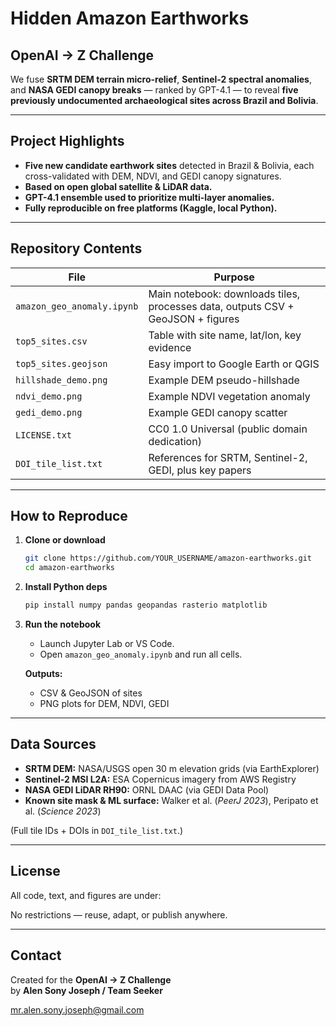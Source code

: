 # Hidden Amazon Earthworks

## OpenAI → Z Challenge

We fuse **SRTM DEM terrain micro-relief**, **Sentinel-2 spectral anomalies**, and **NASA GEDI canopy breaks** — ranked by GPT-4.1 — to reveal **five previously undocumented archaeological sites across Brazil and Bolivia**.

---

## Project Highlights

* **Five new candidate earthwork sites** detected in Brazil & Bolivia, each cross-validated with DEM, NDVI, and GEDI canopy signatures.
* **Based on open global satellite & LiDAR data.**
* **GPT-4.1 ensemble used to prioritize multi-layer anomalies.**
* **Fully reproducible on free platforms (Kaggle, local Python).**

---

## Repository Contents

| File                     | Purpose                                           |
|---------------------------|--------------------------------------------------|
| `amazon_geo_anomaly.ipynb` | Main notebook: downloads tiles, processes data, outputs CSV + GeoJSON + figures |
| `top5_sites.csv`           | Table with site name, lat/lon, key evidence      |
| `top5_sites.geojson`       | Easy import to Google Earth or QGIS              |
| `hillshade_demo.png`       | Example DEM pseudo-hillshade                     |
| `ndvi_demo.png`            | Example NDVI vegetation anomaly                  |
| `gedi_demo.png`            | Example GEDI canopy scatter                      |
| `LICENSE.txt`              | CC0 1.0 Universal (public domain dedication)     |
| `DOI_tile_list.txt`        | References for SRTM, Sentinel-2, GEDI, plus key papers |

---

## How to Reproduce

1. **Clone or download**
    ```bash
    git clone https://github.com/YOUR_USERNAME/amazon-earthworks.git
    cd amazon-earthworks
    ```

2. **Install Python deps**
    ```bash
    pip install numpy pandas geopandas rasterio matplotlib
    ```

3. **Run the notebook**
    - Launch Jupyter Lab or VS Code.
    - Open `amazon_geo_anomaly.ipynb` and run all cells.

    **Outputs:**
    * CSV & GeoJSON of sites
    * PNG plots for DEM, NDVI, GEDI

---

## Data Sources

* **SRTM DEM:** NASA/USGS open 30 m elevation grids (via EarthExplorer)
* **Sentinel-2 MSI L2A:** ESA Copernicus imagery from AWS Registry
* **NASA GEDI LiDAR RH90:** ORNL DAAC (via GEDI Data Pool)
* **Known site mask & ML surface:** Walker et al. (*PeerJ 2023*), Peripato et al. (*Science 2023*)

(Full tile IDs + DOIs in `DOI_tile_list.txt`.)

---

## License

All code, text, and figures are under:


No restrictions — reuse, adapt, or publish anywhere.

---

## Contact

Created for the **OpenAI → Z Challenge**  
by **Alen Sony Joseph / Team Seeker**

mr.alen.sony.joseph@gmail.com
